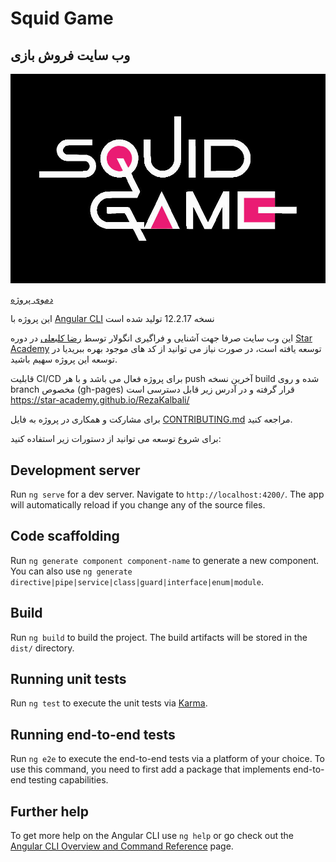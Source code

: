 # Squid Game

## وب سایت فروش بازی

![Squid Game](src/assets/logos/logo-black-bg.jpg)

[دموی پروژه](https://star-academy.github.io/RezaKalbali/)

این پروژه با [Angular CLI](https://github.com/angular/angular-cli) نسخه 12.2.17 تولید شده است

این وب سایت صرفا جهت آشنایی و فراگیری انگولار توسط
[رضا کلبعلی](https://github.com/rezakalbaali) در دوره [Star Academy](https://github.com/Star-Academy)
توسعه یافته است، در صورت نیاز می توانید از کد های موجود بهره ببریدیا در توسعه این پروژه سهیم باشید.

قابلیت CI/CD برای پروژه فعال می باشد و با هر push آخرین نسخه build شده و روی branch مخصوص (gh-pages) قرار گرفته و در آدرس زیر قابل دسترسی است
https://star-academy.github.io/RezaKalbali/

برای مشارکت و همکاری در پروژه به فایل [CONTRIBUTING.md](<https://github.com/Star-Academy/RezaKalbali/blob/start-landing/(https://github.com/Star-Academy/RezaKalbali/blob/start-landing/README.md)>) مراجعه کنید.

برای شروع توسعه می توانید از دستورات زیر استفاده کنید:

## Development server

Run `ng serve` for a dev server. Navigate to `http://localhost:4200/`. The app will automatically reload if you change any of the source files.

## Code scaffolding

Run `ng generate component component-name` to generate a new component. You can also use `ng generate directive|pipe|service|class|guard|interface|enum|module`.

## Build

Run `ng build` to build the project. The build artifacts will be stored in the `dist/` directory.

## Running unit tests

Run `ng test` to execute the unit tests via [Karma](https://karma-runner.github.io).

## Running end-to-end tests

Run `ng e2e` to execute the end-to-end tests via a platform of your choice. To use this command, you need to first add a package that implements end-to-end testing capabilities.

## Further help

To get more help on the Angular CLI use `ng help` or go check out the [Angular CLI Overview and Command Reference](https://angular.io/cli) page.
